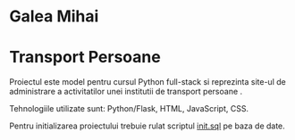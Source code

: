  # Galea Mihai
 # Transport Persoane

Proiectul este model pentru cursul Python full-stack si reprezinta site-ul de administrare a activitatilor unei institutii de transport persoane .

Tehnologiile utilizate sunt: Python/Flask, HTML, JavaScript, CSS.

Pentru initializarea proiectului trebuie rulat scriptul [init.sql](https://github.com/mihaiDgalea/python-won3/tree/main/mihai/transport-persoane-galati) pe baza de date.
